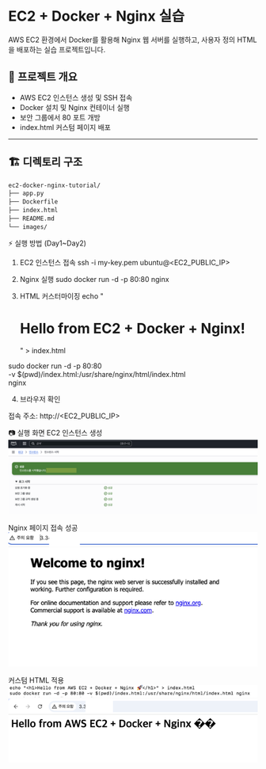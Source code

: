 # EC2 + Docker + Nginx 실습

AWS EC2 환경에서 Docker를 활용해 Nginx 웹 서버를 실행하고,
사용자 정의 HTML을 배포하는 실습 프로젝트입니다.

## 📌 프로젝트 개요

- AWS EC2 인스턴스 생성 및 SSH 접속
- Docker 설치 및 Nginx 컨테이너 실행
- 보안 그룹에서 80 포트 개방
- index.html 커스텀 페이지 배포

---

## 🏗️ 디렉토리 구조

```bash
ec2-docker-nginx-tutorial/
├── app.py
├── Dockerfile
├── index.html
├── README.md
└── images/
```

⚡ 실행 방법 (Day1~Day2)

1. EC2 인스턴스 접속
   ssh -i my-key.pem ubuntu@<EC2_PUBLIC_IP>

2. Nginx 실행
   sudo docker run -d -p 80:80 nginx

3. HTML 커스터마이징
   echo "<h1>Hello from EC2 + Docker + Nginx!</h1>" > index.html

sudo docker run -d -p 80:80 \
 -v $(pwd)/index.html:/usr/share/nginx/html/index.html \
 nginx

4. 브라우저 확인

접속 주소: http://<EC2_PUBLIC_IP>

📷 실행 화면
EC2 인스턴스 생성
![EC2인스턴스생성](images/ec2-instance.png)

Nginx 페이지 접속 성공
![Nginx](images/nginx-success.png)

커스텀 HTML 적용
![HTML1](images/html-input.png)
![HTML2](images/html-output.png)

```

```
